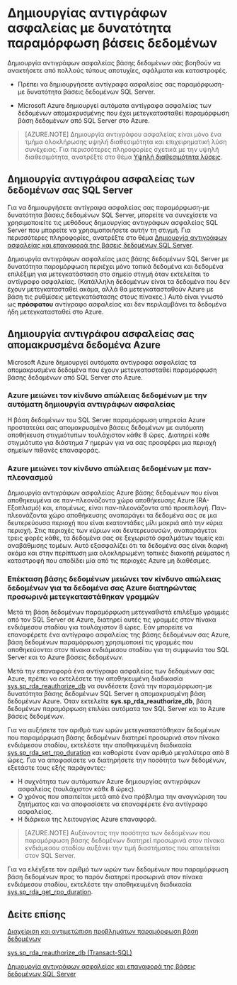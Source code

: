 <properties
    pageTitle="Δημιουργία αντιγράφων ασφαλείας με δυνατότητα παραμόρφωση βάσεις δεδομένων | Microsoft Azure"
    description="Μάθετε πώς μπορείτε να δημιουργήσετε αντίγραφα ασφαλείας παραμόρφωση\-με δυνατότητα βάσεις δεδομένων."
    services="sql-server-stretch-database"
    documentationCenter=""
    authors="douglaslMS"
    manager="jhubbard"
    editor=""/>

<tags
    ms.service="sql-server-stretch-database"
    ms.workload="data-management"
    ms.tgt_pltfrm="na"
    ms.devlang="na"
    ms.topic="article"
    ms.date="10/14/2016"
    ms.author="douglasl"/>

# <a name="backup-stretch-enabled-databases"></a>Δημιουργίας αντιγράφων ασφαλείας με δυνατότητα παραμόρφωση βάσεις δεδομένων

Δημιουργία αντιγράφων ασφαλείας βάσης δεδομένων σάς βοηθούν να ανακτήσετε από πολλούς τύπους αποτυχίες, σφάλματα και καταστροφές.  

-   Πρέπει να δημιουργήσετε αντίγραφα ασφαλείας σας παραμόρφωση\-με δυνατότητα βάσεις δεδομένων SQL Server.  

-   Microsoft Azure δημιουργεί αυτόματα αντίγραφα ασφαλείας των δεδομένων απομακρυσμένης που έχει μετεγκατασταθεί παραμόρφωση βάση δεδομένων από SQL Server στο Azure.  

>    [AZURE.NOTE] Δημιουργία αντιγράφου ασφαλείας είναι μόνο ένα τμήμα ολοκλήρωσης υψηλή διαθεσιμότητα και επιχειρηματική λύση συνέχειας. Για περισσότερες πληροφορίες σχετικά με την υψηλή διαθεσιμότητα, ανατρέξτε στο θέμα [Υψηλή διαθεσιμότητα λύσεις](https://msdn.microsoft.com/library/ms190202.aspx).

## <a name="back-up-your-sql-server-data"></a>Δημιουργία αντιγράφου ασφαλείας των δεδομένων σας SQL Server  

Για να δημιουργήσετε αντίγραφα ασφαλείας σας παραμόρφωση\-με δυνατότητα βάσεις δεδομένων SQL Server, μπορείτε να συνεχίσετε να χρησιμοποιείτε τις μεθόδους δημιουργίας αντιγράφων ασφαλείας SQL Server που μπορείτε να χρησιμοποιήσετε αυτήν τη στιγμή. Για περισσότερες πληροφορίες, ανατρέξτε στο θέμα [Δημιουργία αντιγράφων ασφαλείας και επαναφορά της βάσεις δεδομένων SQL Server](https://msdn.microsoft.com/library/ms187048.aspx).

Δημιουργία αντιγράφων ασφαλείας μιας βάσης δεδομένων SQL Server με δυνατότητα παραμόρφωση περιέχει μόνο τοπικά δεδομένα και δεδομένα επιλέξιμη για μετεγκατάσταση στο σημείο στιγμή όταν εκτελείται το αντίγραφο ασφαλείας. \(Κατάλληλη δεδομένων είναι τα δεδομένα που δεν έχουν μετεγκατασταθεί ακόμα, αλλά θα μετεγκατασταθούν Azure με βάση τις ρυθμίσεις μετεγκατάστασης στους πίνακες.\) Αυτό είναι γνωστό ως **πρόσφατου** αντίγραφο ασφαλείας και δεν περιλαμβάνει τα δεδομένα ήδη μετεγκατασταθεί στο Azure.  

## <a name="back-up-your-remote-azure-data"></a>Δημιουργία αντιγράφου ασφαλείας σας απομακρυσμένα δεδομένα Azure   

Microsoft Azure δημιουργεί αυτόματα αντίγραφα ασφαλείας τα απομακρυσμένα δεδομένα που έχουν μετεγκατασταθεί παραμόρφωση βάσης δεδομένων από SQL Server στο Azure.  

### <a name="azure-reduces-the-risk-of-data-loss-with-automatic-backup"></a>Azure μειώνει τον κίνδυνο απώλειας δεδομένων με την αυτόματη δημιουργία αντιγράφων ασφαλείας  
Η βάση δεδομένων του SQL Server παραμόρφωση υπηρεσία Azure προστατεύει σας απομακρυσμένο βάσεις δεδομένων με αυτόματη αποθήκευση στιγμιότυπων τουλάχιστον κάθε 8 ώρες. Διατηρεί κάθε στιγμιότυπο για διάστημα 7 ημερών για να σας προσφέρει μια περιοχή σημείων πιθανές επαναφοράς.  

### <a name="azure-reduces-the-risk-of-data-loss-with-geo-redundancy"></a>Azure μειώνει τον κίνδυνο απώλειας δεδομένων με παν\-πλεονασμού  
Δημιουργία αντιγράφων ασφαλείας Azure βάσης δεδομένων που είναι αποθηκευμένα σε παν\-πλεονάζοντα χώρο αποθήκευσης Azure (RA\-Εξοπλισμό) και, επομένως, είναι παν\-πλεονάζοντα από προεπιλογή. Παν\-πλεονάζοντα χώρο αποθήκευσης αναπαράγει τα δεδομένα σας σε μια δευτερεύουσα περιοχή που είναι εκατοντάδες μίλι μακριά από την κύρια περιοχή. Στις περιοχές των κύριων και δευτερευουσών, αναπαράγεται τρεις φορές κάθε, τα δεδομένα σας σε ξεχωριστό σφαλμάτων τομείς και αναβάθμισης τομέων. Αυτό εξασφαλίζει ότι τα δεδομένα σας είναι διαρκή ακόμα και στην περίπτωση μια ολοκληρωμένη τοπικές διακοπή ρεύματος ή καταστροφή που αποδίδει μία από τις περιοχές Azure μη διαθέσιμες.

### <a name="stretchRPO"></a>Επέκταση βάσης δεδομένων μειώνει τον κίνδυνο απώλειας δεδομένων για τα δεδομένα σας Azure διατηρώντας προσωρινά μετεγκαταστάθηκαν γραμμών
Μετά τη βάση δεδομένων παραμόρφωση μετεγκαθιστά επιλέξιμο γραμμές από τον SQL Server σε Azure, διατηρεί αυτές τις γραμμές στον πίνακα ενδιάμεσου σταδίου για τουλάχιστον 8 ώρες. Εάν μπορείτε να επαναφέρετε ένα αντίγραφο ασφαλείας της βάσης δεδομένων σας Azure, βάση δεδομένων παραμόρφωση χρησιμοποιεί τις γραμμές που αποθηκεύονται στον πίνακα ενδιάμεσου σταδίου για τη συμφωνία του SQL Server και το Azure βάσεις δεδομένων.

Μετά την επαναφορά ένα αντίγραφο ασφαλείας των δεδομένων σας Azure, πρέπει να εκτελέσετε την αποθηκευμένη διαδικασία [sys.sp_rda_reauthorize_db](https://msdn.microsoft.com/library/mt131016.aspx) να συνδέσετε ξανά την παραμόρφωση\-με δυνατότητα βάσης δεδομένων SQL Server η απομακρυσμένη βάση δεδομένων Azure. Όταν εκτελείτε **sys.sp_rda_reauthorize_db**, βάση δεδομένων παραμόρφωση επιλύει αυτόματα τον SQL Server και το Azure βάσεις δεδομένων.

Για να αυξήσετε τον αριθμό των ωρών μετεγκαταστάθηκαν δεδομένων που παραμόρφωση βάσης δεδομένων διατηρεί προσωρινά στον πίνακα ενδιάμεσου σταδίου, εκτελέστε την αποθηκευμένη διαδικασία [sys.sp_rda_set_rpo_duration](https://msdn.microsoft.com/library/mt707766.aspx) και καθορίστε έναν αριθμό μεγαλύτερα από 8 ώρες. Για να αποφασίσετε να διατηρήσετε την ποσότητα των δεδομένων, εξετάστε τους εξής παράγοντες:
-   Η συχνότητα των αυτόματων Azure δημιουργίας αντιγράφων ασφαλείας (τουλάχιστον κάθε 8 ώρες).
-   Ο χρόνος που απαιτείται μετά από ένα πρόβλημα την αναγνώριση του ζητήματος και να αποφασίσετε να επαναφέρετε ένα αντίγραφο ασφαλείας.
-   Η διάρκεια της λειτουργίας Azure επαναφορά.

> [AZURE.NOTE] Αυξάνοντας την ποσότητα των δεδομένων που παραμόρφωση βάσης δεδομένων διατηρεί προσωρινά στον πίνακα ενδιάμεσου σταδίου αυξάνει την τιμή διαστήματος που απαιτείται στον SQL Server.

Για να ελέγξετε τον αριθμό των ωρών των δεδομένων που παραμόρφωση βάση δεδομένων προς το παρόν διατηρεί προσωρινά στον πίνακα ενδιάμεσου σταδίου, εκτελέστε την αποθηκευμένη διαδικασία [sys.sp_rda_get_rpo_duration](https://msdn.microsoft.com/library/mt707767.aspx).

## <a name="see-also"></a>Δείτε επίσης

[Διαχείριση και αντιμετώπιση προβλημάτων παραμόρφωση βάση δεδομένων](sql-server-stretch-database-manage.md)

[sys.sp_rda_reauthorize_db (Transact-SQL)](https://msdn.microsoft.com/library/mt131016.aspx)

[Δημιουργία αντιγράφων ασφαλείας και επαναφορά της βάσεις δεδομένων SQL Server](https://msdn.microsoft.com/library/ms187048.aspx)
